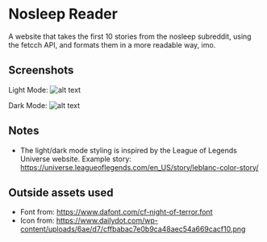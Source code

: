 # Nosleep Reader
A website that takes the first 10 stories from the nosleep subreddit, using the fetcch API, and formats them in a more readable way, imo. 

## Screenshots 

Light Mode:
![alt text](https://i.imgur.com/lCpv5qh.png)

Dark Mode:
![alt text](https://i.imgur.com/ma801gx.png)

## Notes
* The light/dark mode styling is inspired by the League of Legends Universe website. Example story: 
https://universe.leagueoflegends.com/en_US/story/leblanc-color-story/


## Outside assets used
* Font from: https://www.dafont.com/cf-night-of-terror.font
* Icon from: https://www.dailydot.com/wp-content/uploads/6ae/d7/cffbabac7e0b9ca48aec54a669cacf10.png


